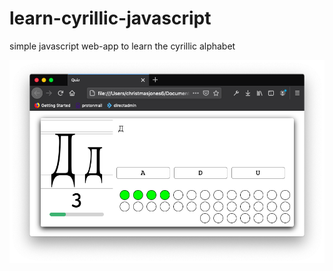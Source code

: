 # learn-cyrillic-javascript
simple javascript web-app to learn the cyrillic alphabet

![Alt text](cyrillic.png?raw=true "Screenshot")
